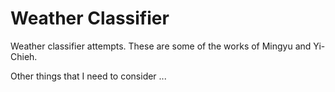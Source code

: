 # Weather Classifier
Weather classifier attempts.
These are some of the works of Mingyu and Yi-Chieh.

Other things that I need to consider ...
